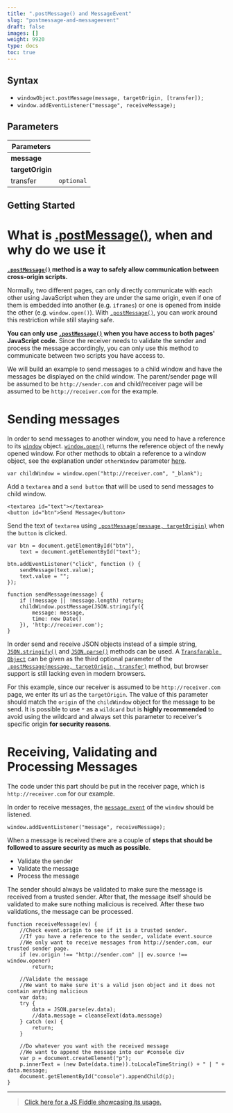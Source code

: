 ```yaml
---
title: ".postMessage() and MessageEvent"
slug: "postmessage-and-messageevent"
draft: false
images: []
weight: 9920
type: docs
toc: true
---
```


## Syntax
 - `windowObject.postMessage(message, targetOrigin, [transfer]);`
 - `window.addEventListener("message", receiveMessage);`


## Parameters
| Parameters | &nbsp; |
| ------ | ------ |
| **message** |  &nbsp; |
| **targetOrigin** | &nbsp; |
| transfer | `optional` |

## Getting Started
# What is [.postMessage()][1], when and why do we use it

**[`.postMessage()`][1] method is a way to safely allow communication between cross-origin scripts.** 

Normally, two different pages, can only directly communicate with each other using JavaScript when they are under the same origin, even if one of them is embedded into another (e.g. `iframes`) or one is opened from inside the other (e.g. `window.open()`). With [`.postMessage()`][1], you can work around this restriction while still staying safe.

**You can only use [`.postMessage()`][1] when you have access to both pages' JavaScript code.** Since the receiver needs to validate the sender and process the message accordingly, you can only use this method to communicate between two scripts you have access to. 

We will build an example to send messages to a child window and have the messages be displayed on the child window. The parent/sender page will be assumed to be `http://sender.com` and child/receiver page will be assumed to be `http://receiver.com` for the example.

# Sending messages

In order to send messages to another window, you need to have a reference to its [`window`][2] object. [`window.open()`][3] returns the reference object of the newly opened window. For other methods to obtain a reference to a window object, see the explanation under `otherWindow` parameter [here][4].

    var childWindow = window.open("http://receiver.com", "_blank");

Add a `textarea` and a `send button` that will be used to send messages to child window.

    <textarea id="text"></textarea>
    <button id="btn">Send Message</button>

Send the text of `textarea` using [`.postMessage(message, targetOrigin)`][1] when the `button` is clicked.

    var btn = document.getElementById("btn"),
        text = document.getElementById("text");
    
    btn.addEventListener("click", function () {
        sendMessage(text.value);
        text.value = "";
    });

    function sendMessage(message) {
        if (!message || !message.length) return;
        childWindow.postMessage(JSON.stringify({
            message: message,
            time: new Date()
        }), 'http://receiver.com');
    }

In order send and receive JSON objects instead of a simple string, [`JSON.stringify()`][5] and [`JSON.parse()`][6] methods can be used. A [`Transfarable Object`][7] can be given as the third optional parameter of the [`.postMessage(message, targetOrigin, transfer)`][1] method, but browser support is still lacking even in modern browsers.

For this example, since our receiver is assumed to be `http://receiver.com` page, we enter its url as the `targetOrigin`. The value of this parameter should match the `origin` of the `childWindow` object for the message to be send. It is possible to use `*` as a `wildcard` but is **highly recommended** to avoid using the wildcard and always set this parameter to receiver's specific origin **for security reasons**.

# Receiving, Validating and Processing Messages

The code under this part should be put in the receiver page, which is `http://receiver.com` for our example.

In order to receive messages, the [`message event`][8]  of the `window` should be listened.

    window.addEventListener("message", receiveMessage);

When a message is received there are a couple of **steps that should be followed to assure security as much as possible**.

 - Validate the sender
 - Validate the message
 - Process the message

The sender should always be validated to make sure the message is received from a trusted sender. After that, the message itself should be validated to make sure nothing malicious is received. After these two validations, the message can be processed.

    function receiveMessage(ev) {
        //Check event.origin to see if it is a trusted sender.
        //If you have a reference to the sender, validate event.source
        //We only want to receive messages from http://sender.com, our trusted sender page.
        if (ev.origin !== "http://sender.com" || ev.source !== window.opener)
            return;
    
        //Validate the message
        //We want to make sure it's a valid json object and it does not contain anything malicious 
        var data;
        try {
            data = JSON.parse(ev.data);
            //data.message = cleanseText(data.message) 
        } catch (ex) {
            return;
        }
    
        //Do whatever you want with the received message
        //We want to append the message into our #console div
        var p = document.createElement("p");
        p.innerText = (new Date(data.time)).toLocaleTimeString() + " | " + data.message;
        document.getElementById("console").appendChild(p);
    }

---

>[Click here for a JS Fiddle showcasing its usage.][9]



  [1]: https://developer.mozilla.org/en-US/docs/Web/API/Window/postMessage
  [2]: https://developer.mozilla.org/en-US/docs/Web/API/Window
  [3]: https://developer.mozilla.org/en-US/docs/Web/API/Window/open
  [4]: https://developer.mozilla.org/en-US/docs/Web/API/Window/postMessage#Syntax
  [5]: https://developer.mozilla.org/en/docs/Web/JavaScript/Reference/Global_Objects/JSON/stringify
  [6]: https://developer.mozilla.org/en-US/docs/Web/JavaScript/Reference/Global_Objects/JSON/parse
  [7]: https://developer.mozilla.org/en-US/docs/Web/API/Transferable
  [8]: https://developer.mozilla.org/en-US/docs/Web/Events/message_webmessaging
  [9]: https://jsfiddle.net/ozzan/6gjstodk/

